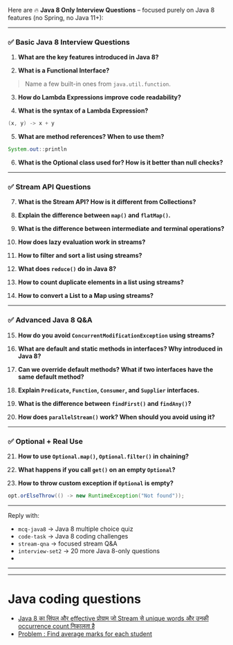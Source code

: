 Here are 🔥 **Java 8 Only Interview Questions** – focused purely on Java 8 features (no Spring, no Java 11+):

---

### ✅ **Basic Java 8 Interview Questions**

1. **What are the key features introduced in Java 8?**

2. **What is a Functional Interface?**

> Name a few built-in ones from `java.util.function`.

3. **How do Lambda Expressions improve code readability?**

4. **What is the syntax of a Lambda Expression?**

```java
(x, y) -> x + y
```

5. **What are method references? When to use them?**

```java
System.out::println
```

6. **What is the Optional class used for? How is it better than null checks?**

---

### ✅ **Stream API Questions**

7. **What is the Stream API? How is it different from Collections?**

8. **Explain the difference between `map()` and `flatMap()`.**

9. **What is the difference between intermediate and terminal operations?**

10. **How does lazy evaluation work in streams?**

11. **How to filter and sort a list using streams?**

12. **What does `reduce()` do in Java 8?**

13. **How to count duplicate elements in a list using streams?**

14. **How to convert a List to a Map using streams?**

---

### ✅ **Advanced Java 8 Q\&A**

15. **How do you avoid `ConcurrentModificationException` using streams?**

16. **What are default and static methods in interfaces? Why introduced in Java 8?**

17. **Can we override default methods? What if two interfaces have the same default method?**

18. **Explain `Predicate`, `Function`, `Consumer`, and `Supplier` interfaces.**

19. **What is the difference between `findFirst()` and `findAny()`?**

20. **How does `parallelStream()` work? When should you avoid using it?**

---

### ✅ Optional + Real Use

21. **How to use `Optional.map()`, `Optional.filter()` in chaining?**

22. **What happens if you call `get()` on an empty `Optional`?**

23. **How to throw custom exception if `Optional` is empty?**

```java
opt.orElseThrow(() -> new RuntimeException("Not found"));
```

---

Reply with:

* `mcq-java8` → Java 8 multiple choice quiz
* `code-task` → Java 8 coding challenges
* `stream-qna` → focused stream Q\&A
* `interview-set2` → 20 more Java 8-only questions
* 


---
---

# Java coding questions

- [Java 8 का सिंपल और effective प्रोग्राम जो Stream से unique words और उनकी occurrence count निकालता है](./java-8/programs/001.md)
- [Problem : Find average marks for each student](./java-8/programs/002.md)
